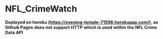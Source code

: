 # NFL_CrimeWatch

**Deployed on heroku (https://evening-temple-71598.herokuapp.com/), as Github Pages does not support HTTP which is used within the NFL Crime Data API**